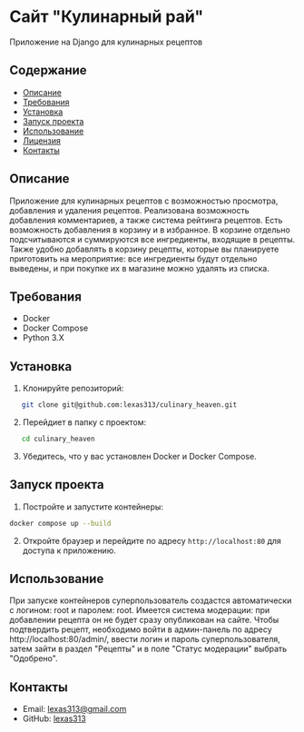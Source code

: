 # Сайт "Кулинарный рай"

Приложение на Django для кулинарных рецептов

## Содержание

- [Описание](#описание)
- [Требования](#требования)
- [Установка](#установка)
- [Запуск проекта](#запуск-проекта)
- [Использование](#использование)
- [Лицензия](#лицензия)
- [Контакты](#контакты)

## Описание

Приложение для кулинарных рецептов с возможностью просмотра, добавления и удаления рецептов. Реализована возможность добавления комментариев, а также система рейтинга рецептов. Есть возможность добавления в корзину и в избранное. В корзине отдельно подсчитываются и суммируются все ингредиенты, входящие в рецепты. Также удобно добавлять в корзину рецепты, которые вы планируете приготовить на мероприятие: все ингредиенты будут отдельно выведены, и при покупке их в магазине можно удалять из списка.

## Требования

- Docker
- Docker Compose
- Python 3.X

## Установка
1. Клонируйте репозиторий:
```bash
   git clone git@github.com:lexas313/culinary_heaven.git
```
2. Перейдиет в папку с проектом:
```bash
   cd culinary_heaven
```
3. Убедитесь, что у вас установлен Docker и Docker Compose.

## Запуск проекта

1. Постройте и запустите контейнеры:
```bash
docker compose up --build
```
2. Откройте браузер и перейдите по адресу `http://localhost:80` для доступа к приложению.

## Использование

При запуске контейнеров суперпользователь создастся автоматически с логином: root и паролем: root. Имеется система модерации: при добавлении рецепта он не будет сразу опубликован на сайте. Чтобы подтвердить рецепт, необходимо войти в админ-панель по адресу http://localhost:80/admin/, ввести логин и пароль суперпользователя, затем зайти в раздел "Рецепты" и в поле "Статус модерации" выбрать "Одобрено".

## Контакты
- Email: lexas313@gmail.com
- GitHub: [lexas313](https://github.com/lexas313)